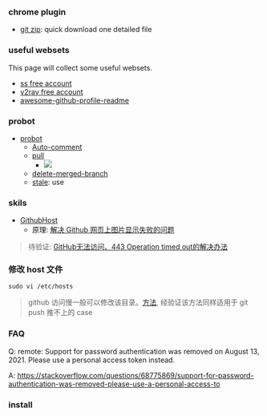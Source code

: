 <!--
abbrlink: zi379j1j
-->

### chrome plugin

* [git zip](https://chrome.google.com/webstore/detail/gitzip-for-github/ffabmkklhbepgcgfonabamgnfafbdlkn): quick download one detailed file

### useful websets

This page will collect some useful websets.

* [ss free account](https://github.com/Alvin9999/new-pac/wiki/ss%E5%85%8D%E8%B4%B9%E8%B4%A6%E5%8F%B7)
* [v2ray free account](https://github.com/Alvin9999/new-pac/wiki/v2ray%E5%85%8D%E8%B4%B9%E8%B4%A6%E5%8F%B7)
* [awesome-github-profile-readme](https://github.com/abhisheknaiidu/awesome-github-profile-readme)

### probot

* [probot](https://probot.github.io/apps/)
  * [Auto-comment](https://probot.github.io/apps/auto-comment/)
  * [pull](https://probot.github.io/apps/pull/)
    * ![](http://with.muyunyun.cn/a6745efdee034049cea71c2b2d52b998.jpg)
  * [delete-merged-branch](https://github.com/svanboxel/delete-merged-branch)
  * [stale](https://probot.github.io/apps/stale/): use

### skils

* [GithubHost](https://github.com/ButterAndButterfly/GithubHost)
  * 原理: [解决 Github 网页上图片显示失败的问题](https://blog.csdn.net/qq_38232598/article/details/91346392)

> 待验证: [GitHub无法访问、443 Operation timed out的解决办法](https://juejin.cn/post/6844904193170341896)

### 修改 host 文件

```
sudo vi /etc/hosts
```

> github 访问慢一般可以修改该目录。[方法](https://zhuanlan.zhihu.com/p/94521827), 经验证该方法同样适用于 git push 推不上的 case

### FAQ

Q: remote: Support for password authentication was removed on August 13, 2021. Please use a personal access token instead.

A: https://stackoverflow.com/questions/68775869/support-for-password-authentication-was-removed-please-use-a-personal-access-to

### install
